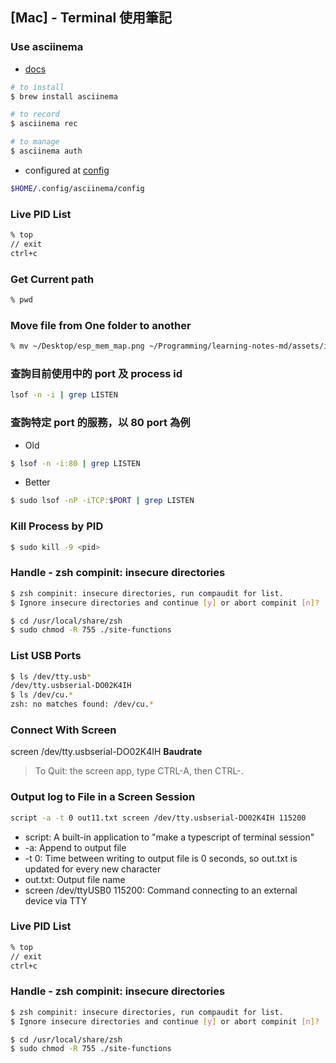 ## [Mac] - Terminal 使用筆記


### Use asciinema
* [docs](https://asciinema.org/docs/getting-started)
```bash
# to install
$ brew install asciinema

# to record
$ asciinema rec

# to manage
$ asciinema auth

```
* configured at [config](https://asciinema.org/docs/config)
```bash
$HOME/.config/asciinema/config
```
### Live PID List

```bash
% top
// exit
ctrl+c
```

### Get Current path
```bash
% pwd
```
### Move file from One folder to another
```bash
% mv ~/Desktop/esp_mem_map.png ~/Programming/learning-notes-md/assets/img/esp_mem_map.png

```
### 查詢目前使用中的 port 及 process id
```bash
lsof -n -i | grep LISTEN
```
### 查詢特定 port 的服務，以 80 port 為例
  * Old

  ```bash
  $ lsof -n -i:80 | grep LISTEN
  ```
  * Better

  ```bash
  $ sudo lsof -nP -iTCP:$PORT | grep LISTEN
  ```

### Kill Process by PID
  ```bash
  $ sudo kill -9 <pid>
  ```

### Handle - zsh compinit: insecure directories

```bash
$ zsh compinit: insecure directories, run compaudit for list.
$ Ignore insecure directories and continue [y] or abort compinit [n]?
```

```bash
$ cd /usr/local/share/zsh
$ sudo chmod -R 755 ./site-functions
```

### **List USB Ports**
```bash
$ ls /dev/tty.usb*
/dev/tty.usbserial-DO02K4IH
$ ls /dev/cu.*
zsh: no matches found: /dev/cu.*
```

### **Connect With Screen**

screen /dev/tty.usbserial-DO02K4IH **Baudrate**

> To Quit: the screen app, type CTRL-A, then CTRL-\.


### Output log to File in a Screen Session
```bash
script -a -t 0 out11.txt screen /dev/tty.usbserial-DO02K4IH 115200
```
* script: A built-in application to "make a typescript of terminal session"
* -a: Append to output file
* -t 0: Time between writing to output file is 0 seconds, so out.txt is updated for every new character
* out.txt: Output file name
* screen /dev/ttyUSB0 115200: Command connecting to an external device via TTY

### Live PID List

```bash
% top
// exit
ctrl+c
```



### Handle - zsh compinit: insecure directories

```bash
$ zsh compinit: insecure directories, run compaudit for list.
$ Ignore insecure directories and continue [y] or abort compinit [n]?
```

```bash
$ cd /usr/local/share/zsh
$ sudo chmod -R 755 ./site-functions
```
